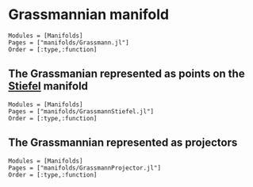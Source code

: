 # Grassmannian manifold

```@autodocs
Modules = [Manifolds]
Pages = ["manifolds/Grassmann.jl"]
Order = [:type,:function]
```

## The Grassmanian represented as points on the [Stiefel](@ref) manifold

```@autodocs
Modules = [Manifolds]
Pages = ["manifolds/GrassmannStiefel.jl"]
Order = [:type,:function]
```

## The Grassmannian represented as projectors

```@autodocs
Modules = [Manifolds]
Pages = ["manifolds/GrassmannProjector.jl"]
Order = [:type,:function]
```
